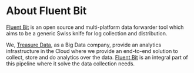 # About Fluent Bit

[Fluent Bit](http://fluentbit.io) is an open source and multi-platform data forwarder tool which aims to be a generic Swiss knife for log collection and distribution.

We, [Treasure Data](http://treasuredata.com), as a Big Data company, provide an analytics infrastructure in the Cloud where we provide an end-to-end solution to collect, store and do analytics over the data. [Fluent Bit](http://fluentbit.io) is an integral part of this pipeline where it solve the data collection needs.
